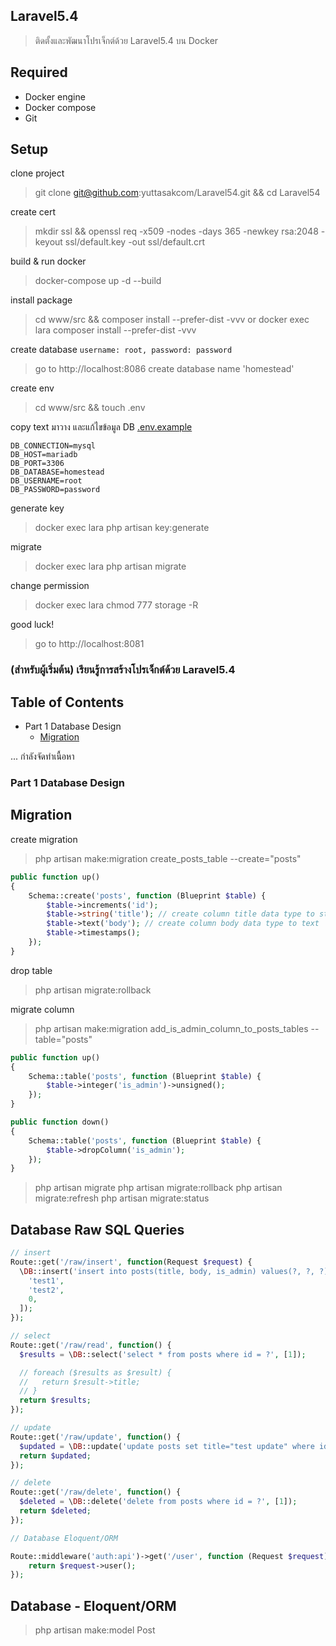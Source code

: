 ## Laravel5.4
> ติดตั้งและพัฒนาโปรเจ็กต์ด้วย Laravel5.4 บน Docker

## Required
- Docker engine
- Docker compose
- Git

## Setup
clone project
> git clone git@github.com:yuttasakcom/Laravel54.git && cd Laravel54

create cert
> mkdir ssl && openssl req -x509 -nodes -days 365 -newkey rsa:2048 -keyout ssl/default.key -out ssl/default.crt

build & run docker
> docker-compose up -d --build

install package
> cd www/src && composer install --prefer-dist -vvv
or
> docker exec lara composer install --prefer-dist -vvv

create database `username: root, password: password`
> go to http://localhost:8086 create database name 'homestead'

create env
> cd www/src && touch .env

copy text มาวาง และแก้ไขข้อมูล DB [.env.example](https://raw.githubusercontent.com/laravel/laravel/master/.env.example)
```
DB_CONNECTION=mysql
DB_HOST=mariadb
DB_PORT=3306
DB_DATABASE=homestead
DB_USERNAME=root
DB_PASSWORD=password
```

generate key
> docker exec lara php artisan key:generate

migrate
> docker exec lara php artisan migrate

change permission
> docker exec lara chmod 777 storage -R

good luck!
> go to http://localhost:8081

### (สำหรับผู้เริ่มต้น) เรียนรู้การสร้างโปรเจ็กต์ด้วย Laravel5.4
## Table of Contents
- Part 1 Database Design
  - [Migration](#migration)

... กำลังจัดทำเนื้อหา

### Part 1 Database Design
## Migration
create migration
> php artisan make:migration create_posts_table --create="posts"

```php
public function up()
{
    Schema::create('posts', function (Blueprint $table) {
        $table->increments('id');
        $table->string('title'); // create column title data type to string
        $table->text('body'); // create column body data type to text
        $table->timestamps();
    });
}
```

drop table
> php artisan migrate:rollback

migrate column
> php artisan make:migration add_is_admin_column_to_posts_tables --table="posts"
```php
public function up()
{
    Schema::table('posts', function (Blueprint $table) {
        $table->integer('is_admin')->unsigned();
    });
}

public function down()
{
    Schema::table('posts', function (Blueprint $table) {
        $table->dropColumn('is_admin');
    });
}
```
> php artisan migrate
> php artisan migrate:rollback
> php artisan migrate:refresh
> php artisan migrate:status

## Database Raw SQL Queries
```php
// insert
Route::get('/raw/insert', function(Request $request) {
  \DB::insert('insert into posts(title, body, is_admin) values(?, ?, ?)', [
    'test1',
    'test2',
    0,
  ]);
});

// select
Route::get('/raw/read', function() {
  $results = \DB::select('select * from posts where id = ?', [1]);

  // foreach ($results as $result) {
  //   return $result->title;
  // }
  return $results;
});

// update
Route::get('/raw/update', function() {
  $updated = \DB::update('update posts set title="test update" where id = ?', [1]);
  return $updated;
});

// delete
Route::get('/raw/delete', function() {
  $deleted = \DB::delete('delete from posts where id = ?', [1]);
  return $deleted;
});

// Database Eloquent/ORM

Route::middleware('auth:api')->get('/user', function (Request $request) {
    return $request->user();
});
```

## Database - Eloquent/ORM
> php artisan make:model Post